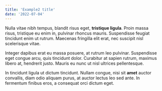 ```yaml
---
title: 'Example2 title'
date: '2022-07-04'
---
```


Nulla vitae nibh tempus, blandit risus eget, **tristique ligula**. Proin massa risus, tristique eu enim in, pulvinar rhoncus mauris. Suspendisse feugiat tincidunt enim ut rutrum. Maecenas fringilla elit erat, nec suscipit nisl scelerisque vitae. 

Integer dapibus erat eu massa posuere, at rutrum leo pulvinar. Suspendisse eget congue arcu, quis tincidunt dolor. Curabitur at sapien rutrum, maximus libero at, hendrerit justo. Mauris eu nunc ut nisl ultrices pellentesque. 

In tincidunt ligula ut dictum tincidunt. Nullam congue, nisi sit **amet** auctor convallis, diam odio aliquam purus, at auctor lectus leo sed ante. In fermentum finibus eros, a consequat orci dictum eget.